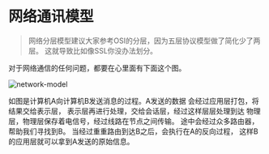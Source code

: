 # 网络通讯模型

> 网络分层模型建议大家参考OSI的分层，因为五层协议模型做了简化少了两层。
这就导致比如像SSL你没办法划分。

对于网络通信的任何问题，都要在心里面有下面这个图。

![network-model](../../assets/imgs/topics/network/network-cover.jpg)


如图是计算机A向计算机B发送消息的过程。A发送的数据
会经过应用层打包，将结果交给表示层，
表示层再进行处理，交给会话层，经过这样层层处理到达
物理层，物理层保存着电信号，经过线路在节点之间传输。
途中会经过众多路由器，帮助我们寻找到B。
当经过重重路由到达B之后，会执行在A的反向过程，
这样B的应用层就可以拿到A发送的原始信息。